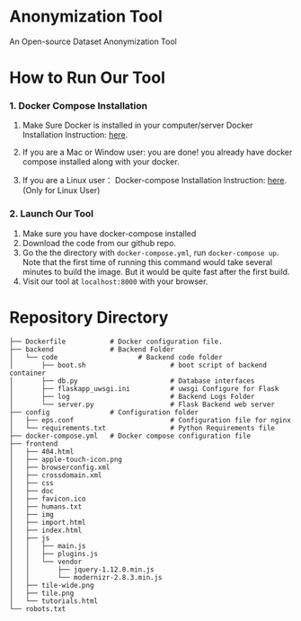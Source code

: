 # Anonymization Tool
An Open-source Dataset Anonymization Tool

# How to Run Our Tool
### 1. Docker Compose Installation
1. Make Sure Docker is installed in your computer/server 
Docker Installation Instruction: [here](https://docs.docker.com/engine/installation/).

2. If you are a Mac or Window user:
you are done! you already have docker compose installed along with your docker.

3. If you are a Linux user：
Docker-compose Installation Instruction: [here](https://docs.docker.com/compose/install/). (Only for Linux User)

### 2. Launch Our Tool
1. Make sure you have docker-compose installed
2. Download the code from our github repo.
3. Go the the directory with `docker-compose.yml`, run `docker-compose up`. Note that the first time of running this command would take several minutes to build the image. But it would be quite fast after the first build.
4. Visit our tool at `localhost:8000` with your browser.

# Repository Directory
```
├── Dockerfile           # Docker configuration file.
├── backend				 # Backend Folder
│   └── code					# Backend code folder
│       ├── boot.sh						# boot script of backend container
│       ├── db.py		 				# Database interfaces
│       ├── flaskapp_uwsgi.ini		    # uwsgi Configure for Flask 
│       ├── log			 				# Backend Logs Folder
│       └── server.py 					# Flask Backend web server
├── config				 # Configuration folder
│   ├── eps.conf						# Configuration file for nginx
│   └── requirements.txt  				# Python Requirements file  
├── docker-compose.yml   # Docker compose configuration file
├── frontend
│   ├── 404.html
│   ├── apple-touch-icon.png
│   ├── browserconfig.xml
│   ├── crossdomain.xml
│   ├── css
│   ├── doc
│   ├── favicon.ico
│   ├── humans.txt
│   ├── img
│   ├── import.html
│   ├── index.html
│   ├── js
│   │   ├── main.js
│   │   ├── plugins.js
│   │   └── vendor
│   │       ├── jquery-1.12.0.min.js
│   │       └── modernizr-2.8.3.min.js
│   ├── tile-wide.png
│   ├── tile.png
│   └── tutorials.html
└── robots.txt
```